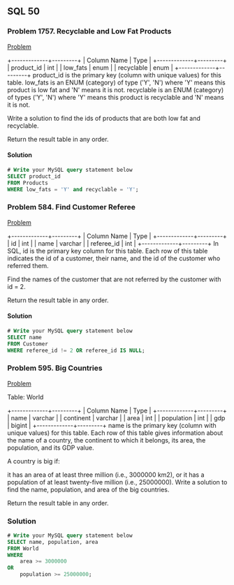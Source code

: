 ## SQL 50

### Problem 1757. Recyclable and Low Fat Products

[Problem](https://leetcode.com/problems/recyclable-and-low-fat-products/)

+-------------+---------+
| Column Name | Type |
+-------------+---------+
| product_id | int |
| low_fats | enum |
| recyclable | enum |
+-------------+---------+
product_id is the primary key (column with unique values) for this table.
low_fats is an ENUM (category) of type ('Y', 'N') where 'Y' means this product is low fat and 'N' means it is not.
recyclable is an ENUM (category) of types ('Y', 'N') where 'Y' means this product is recyclable and 'N' means it is not.

Write a solution to find the ids of products that are both low fat and recyclable.

Return the result table in any order.

#### Solution

```sql
# Write your MySQL query statement below
SELECT product_id
FROM Products
WHERE low_fats = 'Y' and recyclable = 'Y';
```

### Problem 584. Find Customer Referee

[Problem](https://leetcode.com/problems/find-customer-referee/)

+-------------+---------+
| Column Name | Type |
+-------------+---------+
| id | int |
| name | varchar |
| referee_id | int |
+-------------+---------+
In SQL, id is the primary key column for this table.
Each row of this table indicates the id of a customer, their name, and the id of the customer who referred them.

Find the names of the customer that are not referred by the customer with id = 2.

Return the result table in any order.

#### Solution

```sql
# Write your MySQL query statement below
SELECT name
FROM Customer
WHERE referee_id != 2 OR referee_id IS NULL;
```


### Problem 595. Big Countries

[Problem](https://leetcode.com/problems/big-countries/)

Table: World

+-------------+---------+
| Column Name | Type    |
+-------------+---------+
| name        | varchar |
| continent   | varchar |
| area        | int     |
| population  | int     |
| gdp         | bigint  |
+-------------+---------+
name is the primary key (column with unique values) for this table.
Each row of this table gives information about the name of a country, the continent to which it belongs, its area, the population, and its GDP value.

A country is big if:

it has an area of at least three million (i.e., 3000000 km2), or
it has a population of at least twenty-five million (i.e., 25000000).
Write a solution to find the name, population, and area of the big countries.

Return the result table in any order.

### Solution

```sql
# Write your MySQL query statement below
SELECT name, population, area
FROM World
WHERE
    area >= 3000000 
OR
    population >= 25000000;
```